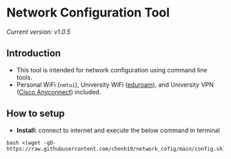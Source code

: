 # Network Configuration Tool
*Current version: v1.0.5*

## Introduction
- This tool is intended for network configuration using command line tools.
- Personal WiFi (```nmtui```), University WiFi ([eduroam](https://eduroam.org/)), and University VPN ([Cisco Anyconnect](https://www.cisco.com/site/us/en/products/security/secure-client/index.html)) included.

## How to setup
- **Install:** connect to internet and execute the below command in terminal
```
bash <(wget -qO- https://raw.githubusercontent.com/chenh19/network_cofig/main/config.sh)
```
